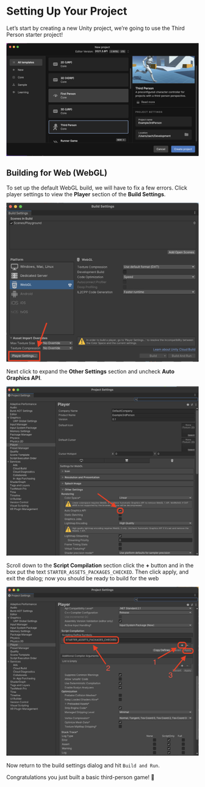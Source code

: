 # Setting Up Your Project

Let’s start by creating a new Unity project, we’re going to use the Third Person starter project!

![third-person-template](img/third-person-template.png)

## Building for Web (WebGL)

To set up the default WebGL build, we will have to fix a few errors. Click player settings to view the **Player** section of the **Build Settings**.

![build-screen](img/build-screen.png)

Next click to expand the **Other Settings** section and uncheck **Auto Graphics API**.

![player-settings](img/player-settings.png)

Scroll down to the **Script Compilation** section click the **+** button and in the box put the text `STARTER_ASSETS_PACKAGES_CHECKED`. Then click apply, and exit the dialog; now you should be ready to build for the web

![STARTER_ASSETS_PACKAGES_CHECKED](img/STARTER_ASSETS_PACKAGES_CHECKED.png)

Now return to the build settings dialog and hit `Build and Run`.

Congratulations you just built a basic third-person game! 🥳

